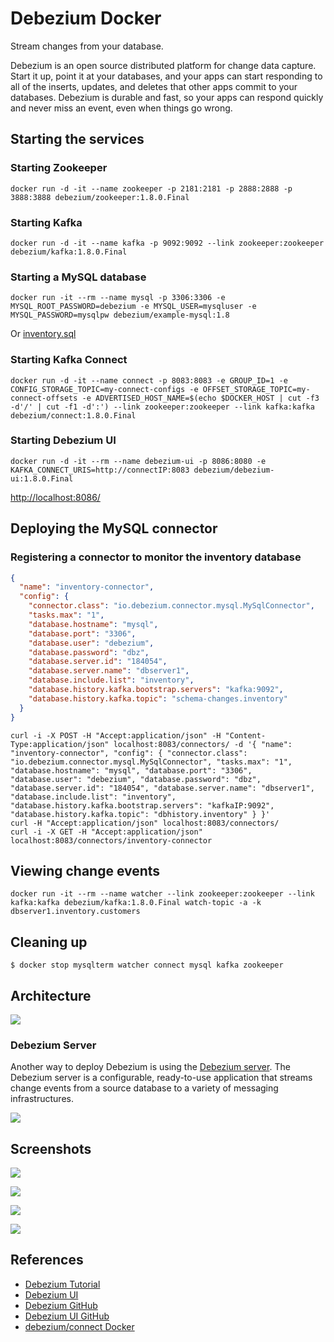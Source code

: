# Debezium Docker

Stream changes from your database.

Debezium is an open source distributed platform for change data capture. Start it up, point it at your databases, and your apps can start responding to all of the inserts, updates, and deletes that other apps commit to your databases. Debezium is durable and fast, so your apps can respond quickly and never miss an event, even when things go wrong.

## Starting the services
### Starting Zookeeper
```
docker run -d -it --name zookeeper -p 2181:2181 -p 2888:2888 -p 3888:3888 debezium/zookeeper:1.8.0.Final
```

### Starting Kafka
```
docker run -d -it --name kafka -p 9092:9092 --link zookeeper:zookeeper debezium/kafka:1.8.0.Final
```

### Starting a MySQL database
```
docker run -it --rm --name mysql -p 3306:3306 -e MYSQL_ROOT_PASSWORD=debezium -e MYSQL_USER=mysqluser -e MYSQL_PASSWORD=mysqlpw debezium/example-mysql:1.8
```
Or [inventory.sql](https://github.com/debezium/docker-images/blob/main/examples/mysql/1.8/inventory.sql)

### Starting Kafka Connect
```
docker run -d -it --name connect -p 8083:8083 -e GROUP_ID=1 -e CONFIG_STORAGE_TOPIC=my-connect-configs -e OFFSET_STORAGE_TOPIC=my-connect-offsets -e ADVERTISED_HOST_NAME=$(echo $DOCKER_HOST | cut -f3 -d'/' | cut -f1 -d':') --link zookeeper:zookeeper --link kafka:kafka debezium/connect:1.8.0.Final
```

### Starting Debezium UI
```
docker run -d -it --rm --name debezium-ui -p 8086:8080 -e KAFKA_CONNECT_URIS=http://connectIP:8083 debezium/debezium-ui:1.8.0.Final
```
[http://localhost:8086/](http://localhost:8086/)

## Deploying the MySQL connector
### Registering a connector to monitor the inventory database
```json
{
  "name": "inventory-connector",
  "config": {
    "connector.class": "io.debezium.connector.mysql.MySqlConnector",
    "tasks.max": "1",
    "database.hostname": "mysql",
    "database.port": "3306",
    "database.user": "debezium",
    "database.password": "dbz",
    "database.server.id": "184054",
    "database.server.name": "dbserver1",
    "database.include.list": "inventory",
    "database.history.kafka.bootstrap.servers": "kafka:9092",
    "database.history.kafka.topic": "schema-changes.inventory"
  }
}
```
```
curl -i -X POST -H "Accept:application/json" -H "Content-Type:application/json" localhost:8083/connectors/ -d '{ "name": "inventory-connector", "config": { "connector.class": "io.debezium.connector.mysql.MySqlConnector", "tasks.max": "1", "database.hostname": "mysql", "database.port": "3306", "database.user": "debezium", "database.password": "dbz", "database.server.id": "184054", "database.server.name": "dbserver1", "database.include.list": "inventory", "database.history.kafka.bootstrap.servers": "kafkaIP:9092", "database.history.kafka.topic": "dbhistory.inventory" } }'
curl -H "Accept:application/json" localhost:8083/connectors/
curl -i -X GET -H "Accept:application/json" localhost:8083/connectors/inventory-connector
```

## Viewing change events
```
docker run -it --rm --name watcher --link zookeeper:zookeeper --link kafka:kafka debezium/kafka:1.8.0.Final watch-topic -a -k dbserver1.inventory.customers
```

## Cleaning up
```
$ docker stop mysqlterm watcher connect mysql kafka zookeeper
```

## Architecture
![](https://debezium.io/documentation/reference/1.8/_images/debezium-architecture.png)

### Debezium Server
Another way to deploy Debezium is using the [Debezium server](https://debezium.io/documentation/reference/1.8/operations/debezium-server.html). The Debezium server is a configurable, ready-to-use application that streams change events from a source database to a variety of messaging infrastructures.

![](https://debezium.io/documentation/reference/1.8/_images/debezium-server-architecture.png)

## Screenshots
![](https://debezium.io/documentation/reference/1.8/_images/debezium-ui-connectors-list.png)

![](https://debezium.io/documentation/reference/1.8/_images/debezium-ui-create-connector-step1.png)

![](https://debezium.io/documentation/reference/1.8/_images/debezium-ui-create-connector-step2.png)

![](https://debezium.io/documentation/reference/1.8/_images/debezium-ui-create-connector-review.png)

## References
- [Debezium Tutorial](https://debezium.io/documentation/reference/1.8/tutorial.html)
- [Debezium UI](https://debezium.io/documentation/reference/1.8/operations/debezium-ui.html)
- [Debezium GitHub](http://www.github.com/debezium/)
- [Debezium UI GitHub](https://github.com/debezium/debezium-ui)
- [debezium/connect Docker](https://hub.docker.com/r/debezium/connect)